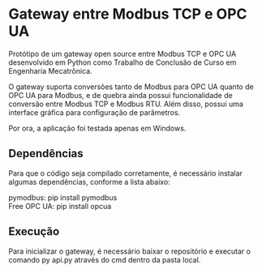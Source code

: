 # Gateway entre Modbus TCP e OPC UA

Protótipo de um gateway open source entre Modbus TCP e OPC UA desenvolvido em Python como Trabalho de Conclusão de Curso em Engenharia Mecatrônica.

O gateway suporta conversões tanto de Modbus para OPC UA quanto de OPC UA para Modbus, e de quebra ainda possui funcionalidade de conversão entre Modbus TCP e Modbus RTU. Além disso, possui uma interface gráfica para configuração de parâmetros.

Por ora, a aplicação foi testada apenas em Windows.

## Dependências

Para que o código seja compilado corretamente, é necessário instalar algumas dependências, conforme a lista abaixo:

pymodbus: pip install pymodbus  
Free OPC UA: pip install opcua

## Execução

Para inicializar o gateway, é necessário baixar o repositório e executar o comando py api.py através do cmd dentro da pasta local.
